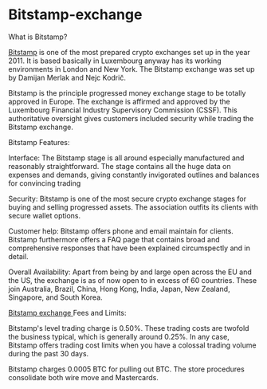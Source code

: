 # Bitstamp-exchange

What is Bitstamp? 

<a href="https://coinpedia.org/exchange/bitstamp/">Bitstamp</A> is one of the most prepared crypto exchanges set up in the year 2011. It is based basically in Luxembourg anyway has its working environments in London and New York. The Bitstamp exchange was set up by Damijan Merlak and Nejc Kodrič. 

Bitstamp is the principle progressed money exchange stage to be totally approved in Europe. The exchange is affirmed and approved by the Luxembourg Financial Industry Supervisory Commission (CSSF). This authoritative oversight gives customers included security while trading the Bitstamp exchange. 

Bitstamp Features: 

Interface: The Bitstamp stage is all around especially manufactured and reasonably straightforward. The stage contains all the huge data on expenses and demands, giving constantly invigorated outlines and balances for convincing trading 

Security: Bitstamp is one of the most secure crypto exchange stages for buying and selling progressed assets. The association outfits its clients with secure wallet options. 

Customer help: Bitstamp offers phone and email maintain for clients. Bitstamp furthermore offers a FAQ page that contains broad and comprehensive responses that have been explained circumspectly and in detail. 

Overall Availability: Apart from being by and large open across the EU and the US, the exchange is as of now open to in excess of 60 countries. These join Australia, Brazil, China, Hong Kong, India, Japan, New Zealand, Singapore, and South Korea. 

<a href="https://coinpedia.org/exchange/bitstamp/">Bitstamp exchange </A> Fees and Limits: 

Bitstamp's level trading charge is 0.50%. These trading costs are twofold the business typical, which is generally around 0.25%. In any case, Bitstamp offers trading cost limits when you have a colossal trading volume during the past 30 days. 

Bitstamp charges 0.0005 BTC for pulling out BTC. The store procedures consolidate both wire move and Mastercards.
